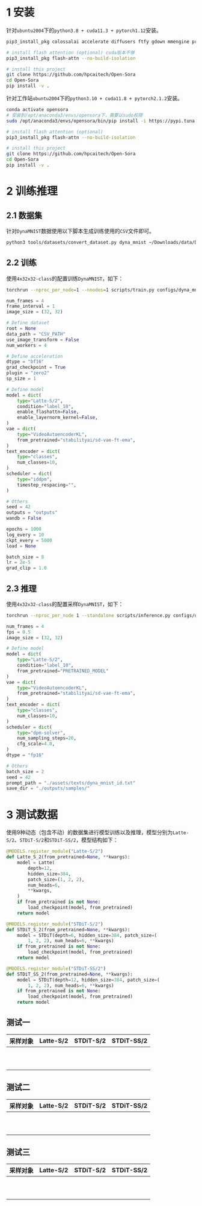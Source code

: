 # 1 安装

针对`ubuntu2004`下的`python3.8 + cuda11.3 + pytorch1.12`安装。

```bash
pip3_install_pkg colossalai accelerate diffusers ftfy gdown mmengine pre-commit av tensorboard timm tqdm transformers wandb xformers==0.0.13 triton packaging ninja apex imageio-ffmpeg

# install flash attention (optional) cuda版本不够 
pip3_install_pkg flash-attn --no-build-isolation

# install this project
git clone https://github.com/hpcaitech/Open-Sora
cd Open-Sora
pip install -v .
```

针对工作站`ubuntu2004`下的`python3.10 + cuda11.8 + pytorch2.1.2`安装。

```bash
conda activate opensora
# 安装到/opt/anaconda3/envs/opensora下，需要以sudo权限
sudo /opt/anaconda3/envs/opensora/bin/pip install -i https://pypi.tuna.tsinghua.edu.cn/simple colossalai accelerate diffusers ftfy gdown mmengine pre-commit av tensorboard timm tqdm transformers wandb xformers==0.0.23.post1 triton imageio-ffmpeg

# install flash attention (optional)
pip3_install_pkg flash-attn --no-build-isolation

# install this project
git clone https://github.com/hpcaitech/Open-Sora
cd Open-Sora
pip install -v .
```



# 2 训练推理

## 2.1 数据集

针对`DynaMNIST`数据使用以下脚本生成训练使用的`CSV`文件即可。

```bash
python3 tools/datasets/convert_dataset.py dyna_mnist ~/Downloads/data/DynaMNIST_20240321
```

## 2.2 训练

使用`4x32x32-class`的配置训练`DynaMNIST`，如下：

```bash
torchrun --nproc_per_node=1 --nnodes=1 scripts/train.py configs/dyna_mnist/train/4x32x32-class.py --data-path YOUR_CSV_PATH --load PRETRAINED_MODEL_DIR
```


```python
num_frames = 4
frame_interval = 1
image_size = (32, 32)

# Define dataset
root = None
data_path = "CSV_PATH"
use_image_transform = False
num_workers = 4

# Define acceleration
dtype = "bf16"
grad_checkpoint = True
plugin = "zero2"
sp_size = 1

# Define model
model = dict(
    type="Latte-S/2",
    condition="label_10",
    enable_flashattn=False,
    enable_layernorm_kernel=False,
)
vae = dict(
    type="VideoAutoencoderKL",
    from_pretrained="stabilityai/sd-vae-ft-ema",
)
text_encoder = dict(
    type="classes",
    num_classes=10,
)
scheduler = dict(
    type="iddpm",
    timestep_respacing="",
)

# Others
seed = 42
outputs = "outputs"
wandb = False

epochs = 1000
log_every = 10
ckpt_every = 5000
load = None

batch_size = 8
lr = 2e-5
grad_clip = 1.0
```

## 2.3 推理

使用`4x32x32-class`的配置采样`DynaMNIST`，如下：

```bash
torchrun --nproc_per_node 1 --standalone scripts/inference.py configs/dyna_mnist/inference/4x32x32-class.py --ckpt-path outputs/000-F4S1-Latte-S-2/epoch764-global_step179000/ema.pt --prompt-path assets/texts/dyna_mnist_id.txt
```

```python
num_frames = 4
fps = 0.5
image_size = (32, 32)

# Define model
model = dict(
    type="Latte-S/2",
    condition="label_10",
    from_pretrained="PRETRAINED_MODEL"
)
vae = dict(
    type="VideoAutoencoderKL",
    from_pretrained="stabilityai/sd-vae-ft-ema",
)
text_encoder = dict(
    type="classes",
    num_classes=10,
)
scheduler = dict(
    type="dpm-solver",
    num_sampling_steps=20,
    cfg_scale=4.0,
)
dtype = "fp16"

# Others
batch_size = 2
seed = 42
prompt_path = "./assets/texts/dyna_mnist_id.txt"
save_dir = "./outputs/samples/"
```

# 3 测试数据

使用9种动态（包含不动）的数据集进行模型训练以及推理，模型分别为`Latte-S/2`、`STDiT-S/2`和`STDiT-SS/2`，模型结构如下：
```python
@MODELS.register_module("Latte-S/2")
def Latte_S_2(from_pretrained=None, **kwargs):
    model = Latte(
        depth=12,
        hidden_size=384,
        patch_size=(1, 2, 2),
        num_heads=6,
        **kwargs,
    )
    if from_pretrained is not None:
        load_checkpoint(model, from_pretrained)
    return model

@MODELS.register_module("STDiT-S/2")
def STDiT_S_2(from_pretrained=None, **kwargs):
    model = STDiT(depth=6, hidden_size=384, patch_size=(
        1, 2, 2), num_heads=6, **kwargs)
    if from_pretrained is not None:
        load_checkpoint(model, from_pretrained)
    return model

@MODELS.register_module("STDiT-SS/2")
def STDiT_SS_2(from_pretrained=None, **kwargs):
    model = STDiT(depth=12, hidden_size=384, patch_size=(
        1, 2, 2), num_heads=6, **kwargs)
    if from_pretrained is not None:
        load_checkpoint(model, from_pretrained)
    return model
```
## 测试一

| 采样对象 | Latte-S/2 | STDiT-S/2 | STDiT-SS/2 |
| -------- | --------- | --------- | ---------- |
|          |           |           |            |
|          |           |           |            |
|          |           |           |            |
|          |           |           |            |
|          |           |           |            |
|          |           |           |            |
|          |           |           |            |
|          |           |           |            |
|          |           |           |            |
|          |           |           |            |

## 测试二
| 采样对象 | Latte-S/2 | STDiT-S/2 | STDiT-SS/2 |
| -------- | --------- | --------- | ---------- |
|          |           |           |            |
|          |           |           |            |
|          |           |           |            |
|          |           |           |            |
|          |           |           |            |
|          |           |           |            |
|          |           |           |            |
|          |           |           |            |
|          |           |           |            |
|          |           |           |            |

## 测试三
| 采样对象 | Latte-S/2 | STDiT-S/2 | STDiT-SS/2 |
| -------- | --------- | --------- | ---------- |
|          |           |           |            |
|          |           |           |            |
|          |           |           |            |
|          |           |           |            |
|          |           |           |            |
|          |           |           |            |
|          |           |           |            |
|          |           |           |            |
|          |           |           |            |
|          |           |           |            |